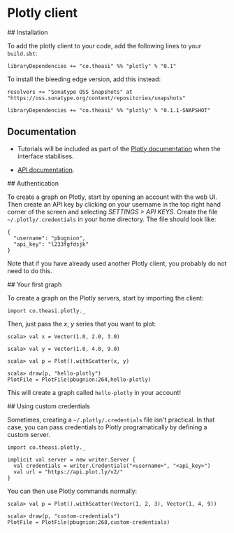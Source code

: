 # Plotly client

## Installation

To add the plotly client to your code, add the following lines to your `build.sbt`:

```
libraryDependencies += "co.theasi" %% "plotly" % "0.1"
```

To install the bleeding edge version, add this instead:

```
resolvers += "Sonatype OSS Snapshots" at "https://oss.sonatype.org/content/repositories/snapshots"

libraryDependencies += "co.theasi" %% "plotly" % "0.1.1-SNAPSHOT"
```

## Documentation

 - Tutorials will be included as part of the [Plotly documentation](https://plot.ly/api/) when the interface stabilises.

 - [API documentation](http://asidatascience.github.io/scala-plotly-client/latest/api/#co.theasi.plotly.package).

## Authentication

To create a graph on Plotly, start by opening an account with the web UI. Then create an API key by clicking on your username in the top right hand corner of the screen and selecting *SETTINGS > API KEYS*. Create the file `~/.plotly/.credentials` in your home directory. The file should look like:

```
{
  "username": "pbugnion",
  "api_key": "l233fgfdsjk"
}
```

Note that if you have already used another Plotly client, you probably do not need to do this.

## Your first graph

To create a graph on the Plotly servers, start by importing the client:

```
import co.theasi.plotly._
```

Then, just pass the *x*, *y* series that you want to plot:

```
scala> val x = Vector(1.0, 2.0, 3.0)

scala> val y = Vector(1.0, 4.0, 9.0)

scala> val p = Plot().withScatter(x, y)

scala> draw(p, "hello-plotly")
PlotFile = PlotFile(pbugnion:264,hello-plotly)
```

This will create a graph called `hello-plotly` in your account!

## Using custom credentials

Sometimes, creating a `~/.plotly/.credentials` file isn't practical. In that case, you can pass credentials to Plotly programatically by defining a custom server.

```
import co.theasi.plotly._

implicit val server = new writer.Server {
  val credentials = writer.Credentials("<username>", "<api_key>")
  val url = "https://api.plot.ly/v2/"
}
```

You can then use Plotly commands normally:

```
scala> val p = Plot().withScatter(Vector(1, 2, 3), Vector(1, 4, 9))

scala> draw(p, "custom-credentials")
PlotFile = PlotFile(pbugnion:268,custom-credentials)
```
